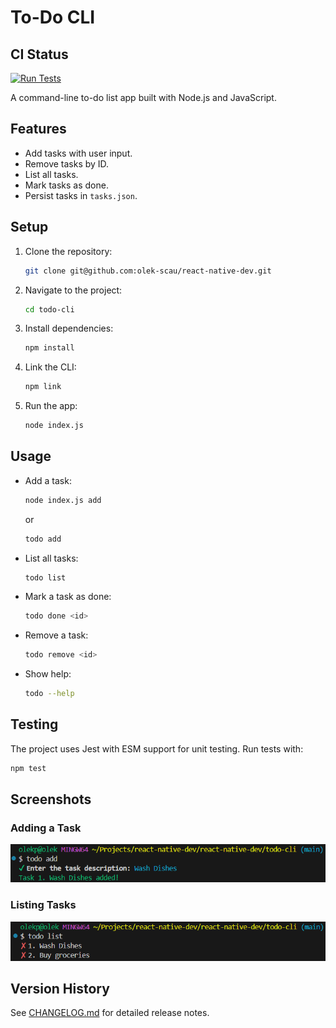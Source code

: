 # To-Do CLI

## CI Status
[![Run Tests](https://github.com/olek-scau/react-native-dev/actions/workflows/test.yml/badge.svg?branch=main&event=push)](https://github.com/olek-scau/react-native-dev/actions/workflows/test.yml)

A command-line to-do list app built with Node.js and JavaScript.

## Features
- Add tasks with user input.
- Remove tasks by ID.
- List all tasks.
- Mark tasks as done.
- Persist tasks in `tasks.json`.

## Setup
1. Clone the repository:
   ```bash
   git clone git@github.com:olek-scau/react-native-dev.git
   ```

2. Navigate to the project:
   ```bash
   cd todo-cli
   ```

3. Install dependencies:
   ```bash
   npm install
   ```

4. Link the CLI:
   ```bash
   npm link
   ```

5. Run the app:
   ```bash
   node index.js

## Usage

- Add a task:
   ```bash
   node index.js add
   ```
   or
   ```bash
   todo add
   ```

- List all tasks:
   ```bash
   todo list
   ```

- Mark a task as done:
   ```bash
   todo done <id>
   ```

- Remove a task:
   ```bash
   todo remove <id>
   ```

- Show help:
   ```bash
   todo --help
   ```

## Testing

The project uses Jest with ESM support for unit testing. Run tests with:
   ```bash
   npm test
   ```
   
## Screenshots

### Adding a Task
![Adding a task](screenshots/add-task.png)

### Listing Tasks
![Listing tasks](screenshots/list-tasks.png)

## Version History
See [CHANGELOG.md](./CHANGELOG.md) for detailed release notes.